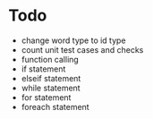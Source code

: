 # Todo
* change word type to id type
* count unit test cases and checks
* function calling
* if statement
* elseif statement
* while statement
* for statement
* foreach statement